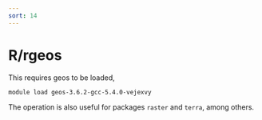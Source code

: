 ```yaml
---
sort: 14
---
```


# R/rgeos

This requires geos to be loaded,

```bash
module load geos-3.6.2-gcc-5.4.0-vejexvy
```

The operation is also useful for packages `raster` and `terra`, among others.
